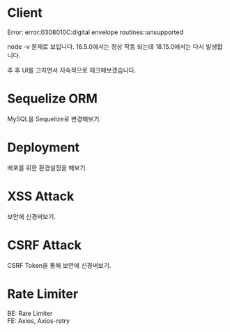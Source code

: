 # Client

Error: error:0308010C:digital envelope routines::unsupported

node -v 문제로 보입니다. 16.5.0에서는 정상 작동 되는데 18.15.0에서는 다시 발생합니다.

추 후 UI를 고치면서 지속적으로 체크해보겠습니다.

# Sequelize ORM

MySQL을 Sequelize로 변경해보기.

# Deployment

배포를 위한 환경설정을 해보기.

# XSS Attack

보안에 신경써보기.

# CSRF Attack

CSRF Token을 통해 보안에 신경써보기.

# Rate Limiter

BE: Rate Limiter <br>
FE: Axios, Axios-retry
